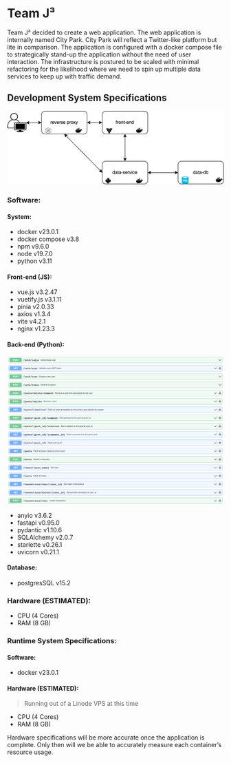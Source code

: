 # Team J³

Team J³ decided to create a web application. The web application is internally named City Park. City Park will reflect a Twitter-like platform but lite in comparison. The application is configured with a docker compose file to strategically stand-up the application without the need of user interaction. The infrastructure is postured to be scaled with minimal refactoring for the likelihood where we need to spin up multiple data services to keep up with traffic demand.

## Development System Specifications
![main](doc/infrastructure.jpg)

### Software:

#### System:
- docker v23.0.1
- docker compose v3.8
- npm v9.6.0
- node v19.7.0
- python v3.11


#### Front-end (JS):
- vue.js v3.2.47
- vuetify.js v3.1.11
- pinia v2.0.33
- axios v1.3.4
- vite v4.2.1
- nginx v1.23.3
    
#### Back-end (Python):
![Backend Auth](doc/auth_service_docs.png)
- anyio v3.6.2
- fastapi v0.95.0
- pydantic v1.10.6
- SQLAlchemy v2.0.7
- starlette v0.26.1
- uvicorn v0.21.1


 #### Database:
- postgresSQL v15.2


### Hardware (ESTIMATED):
-	CPU (4 Cores)
-	RAM (8 GB)


### Runtime System Specifications:
#### Software:
- docker v23.0.1

#### Hardware (ESTIMATED):
> Running out of a Linode VPS at this time
- CPU (4 Cores)
- RAM (8 GB)

Hardware specifications will be more accurate once the application is complete. Only then will we be able to accurately measure each container’s resource usage.

 

